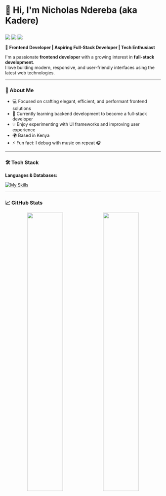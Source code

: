 # 👋 Hi, I'm Nicholas Ndereba (aka Kadere) <p align="left">
  <a href="mailto:your.email@example.com" target="_blank"><img src="https://img.shields.io/badge/Email-D14836?style=for-the-badge&logo=gmail&logoColor=white" /></a>
  <a href="https://linkedin.com/in/your-linkedin" target="_blank"><img src="https://img.shields.io/badge/LinkedIn-0077B5?style=for-the-badge&logo=linkedin&logoColor=white" /></a>
  <a href="https://github.com/kadere" target="_blank"><img src="https://img.shields.io/badge/GitHub-181717?style=for-the-badge&logo=github&logoColor=white" /></a>
</p>

🚀 **Frontend Developer | Aspiring Full-Stack Developer | Tech Enthusiast**

I'm a passionate **frontend developer** with a growing interest in **full-stack development**.  
I love building modern, responsive, and user-friendly interfaces using the latest web technologies.

---

### 🧩 About Me
- 💻 Focused on crafting elegant, efficient, and performant frontend solutions  
- 🌱 Currently learning backend development to become a full-stack developer  
- 💡 Enjoy experimenting with UI frameworks and improving user experience  
- 🌍 Based in Kenya  
- ⚡ Fun fact: I debug with music on repeat 🎧  

---

### 🛠️ Tech Stack

**Languages & Databases:**  

[![My Skills](https://skillicons.dev/icons?i=react,vue,next,nuxt,angular,javascript,typescript,nodejs,html,php,mongodb,mysql,tailwind,figma,github,vscode,postma&theme=light)](https://skillicons.dev)

---

### 📈 GitHub Stats

<p align="center">
  <img width="48%" src="https://github-readme-stats.vercel.app/api?username=dev-kadere&show_icons=true&theme=radical" />
  <img width="48%" src="https://github-readme-streak-stats.herokuapp.com/?user=dev-kadere&theme=radical" />
</p>
